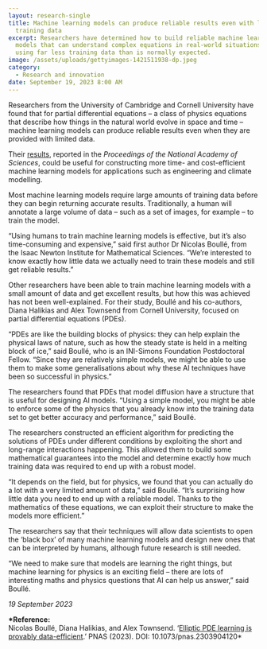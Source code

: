 ```yaml
---
layout: research-single
title: Machine learning models can produce reliable results even with limited
  training data
excerpt: Researchers have determined how to build reliable machine learning
  models that can understand complex equations in real-world situations while
  using far less training data than is normally expected.
image: /assets/uploads/gettyimages-1421511938-dp.jpeg
category:
  - Research and innovation
date: September 19, 2023 8:00 AM
---
```

Researchers from the University of Cambridge and Cornell University have found that for partial differential equations – a class of physics equations that describe how things in the natural world evolve in space and time – machine learning models can produce reliable results even when they are provided with limited data.

Their [results](https://www.pnas.org/doi/10.1073/pnas.2303904120), reported in the *Proceedings of the National Academy of Sciences*, could be useful for constructing more time- and cost-efficient machine learning models for applications such as engineering and climate modelling.

Most machine learning models require large amounts of training data before they can begin returning accurate results. Traditionally, a human will annotate a large volume of data – such as a set of images, for example – to train the model.

“Using humans to train machine learning models is effective, but it’s also time-consuming and expensive,” said first author Dr Nicolas Boullé, from the Isaac Newton Institute for Mathematical Sciences. “We’re interested to know exactly how little data we actually need to train these models and still get reliable results.”

Other researchers have been able to train machine learning models with a small amount of data and get excellent results, but how this was achieved has not been well-explained. For their study, Boullé and his co-authors, Diana Halikias and Alex Townsend from Cornell University, focused on partial differential equations (PDEs).

“PDEs are like the building blocks of physics: they can help explain the physical laws of nature, such as how the steady state is held in a melting block of ice,” said Boullé, who is an INI-Simons Foundation Postdoctoral Fellow. “Since they are relatively simple models, we might be able to use them to make some generalisations about why these AI techniques have been so successful in physics.”

The researchers found that PDEs that model diffusion have a structure that is useful for designing AI models. “Using a simple model, you might be able to enforce some of the physics that you already know into the training data set to get better accuracy and performance,” said Boullé.

The researchers constructed an efficient algorithm for predicting the solutions of PDEs under different conditions by exploiting the short and long-range interactions happening. This allowed them to build some mathematical guarantees into the model and determine exactly how much training data was required to end up with a robust model.

“It depends on the field, but for physics, we found that you can actually do a lot with a very limited amount of data,” said Boullé. “It’s surprising how little data you need to end up with a reliable model. Thanks to the mathematics of these equations, we can exploit their structure to make the models more efficient.”

The researchers say that their techniques will allow data scientists to open the ‘black box’ of many machine learning models and design new ones that can be interpreted by humans, although future research is still needed.

“We need to make sure that models are learning the right things, but machine learning for physics is an exciting field – there are lots of interesting maths and physics questions that AI can help us answer,” said Boullé.

*19 September 2023*

**\*Reference:**\
Nicolas Boullé, Diana Halikias, and Alex Townsend. ‘[Elliptic PDE learning is provably data-efficient](https://www.pnas.org/doi/10.1073/pnas.2303904120).’ PNAS (2023). DOI: 10.1073/pnas.2303904120*